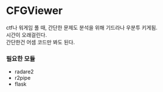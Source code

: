 # CFGViewer

ctf나 워게임 풀 때, 간단한 문제도 분석을 위해 기드라나 우분투 키게됨.  
시간이 오래걸린다.  
간단한건 어셈 코드만 봐도 된다.  
      
### 필요한 모듈
- radare2
- r2pipe
- flask
